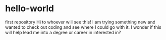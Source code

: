 # hello-world
first repository
Hi to whoever will see this!
I am trying something new and wanted to check out coding and see where I could go with it. I wonder if this will help lead me into a degree or career in interested in? 
